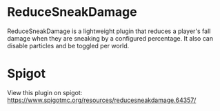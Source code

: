 # ReduceSneakDamage
ReduceSneakDamage is a lightweight plugin that reduces a player's fall damage when they are sneaking by a configured percentage. It also can disable particles and be toggled per world.

# Spigot
View this plugin on spigot: https://www.spigotmc.org/resources/reducesneakdamage.64357/
